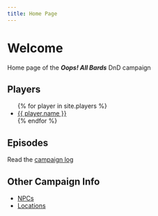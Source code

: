 ```yaml
---
title: Home Page
---
```


# Welcome

Home page of the _**Oops! All Bards**_ DnD campaign

## Players

<ul>
  {% for player in site.players %}
    <li><a href="{{ site.url }}/bardstest{{ player.url }}">{{ player.name }}</a></li>
  {% endfor %}
</ul>

## Episodes

Read the [campaign log](episodes.md)

## Other Campaign Info

- [NPCs](npcs.md)
- [Locations](locations.md)
